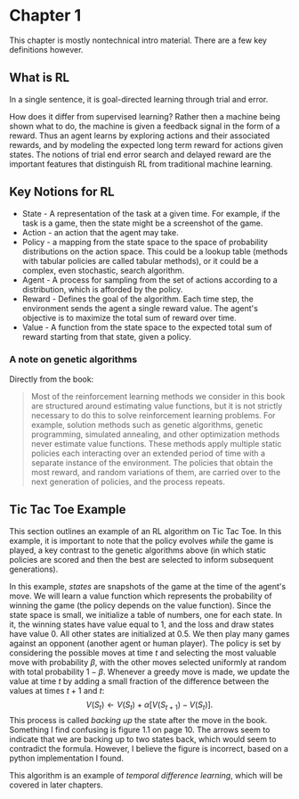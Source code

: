 # Chapter 1

This chapter is mostly nontechnical intro material.  There are a few key definitions
however.

## What is RL

In a single sentence, it is goal-directed learning through trial and error.

How does it differ from supervised learning?  Rather then a machine being shown what to
do, the machine is given a feedback signal in the form of a reward.  Thus an agent
learns by exploring actions and their associated rewards, and by modeling the expected
long term reward for actions given states.  The notions of trial end error search and
delayed reward are the important features that distinguish RL from traditional machine
learning.

## Key Notions for RL

* State - A representation of the task at a given time.  For example, if the task is a
    game, then the state might be a screenshot of the game.
* Action - an action that the agent may take.
* Policy - a mapping from the state space to the space of probability distributions on
    the action space.  This could be a lookup table (methods with tabular policies are
    called tabular methods), or it could be a complex, even stochastic, search
    algorithm.
* Agent - A process for sampling from the set of actions according to a distribution,
    which is afforded by the policy.
* Reward - Defines the goal of the algorithm.  Each time step, the environment sends the
    agent a single reward value.  The agent's objective is to maximize the total sum of
    reward over time.
* Value - A function from the state space to the expected total sum of reward starting
    from that state, given a policy.

### A note on genetic algorithms

Directly from the book:

> Most of the reinforcement learning methods we consider in this book are structured
around estimating value functions, but it is not strictly necessary to do this to solve
reinforcement learning problems. For example, solution methods such as genetic
algorithms, genetic programming, simulated annealing, and other optimization methods
never estimate value functions. These methods apply multiple static policies each
interacting over an extended period of time with a separate instance of the environment.
The policies that obtain the most reward, and random variations of them, are carried
over to the next generation of policies, and the process repeats.

## Tic Tac Toe Example

This section outlines an example of an RL algorithm on Tic Tac Toe.  In this example, it
is important to note that the policy evolves _while_ the game is played, a key contrast
to the genetic algorithms above (in which static policies are scored and then the best
are selected to inform subsequent generations).

In this example, _states_ are snapshots of the game at the time of the agent's move.  We
will learn a value function which represents the probability of winning the game (the
policy depends on the value function).  Since the state space is small, we initialize a
table of numbers, one for each state.  In it, the winning states have value equal to 1,
and the loss and draw states have value 0.  All other states are initialized at 0.5.  We
then play many games against an opponent (another agent or human player).  The policy is
set by considering the possible moves at time $t$ and selecting the most valuable move
with probability $\beta$, with the other moves selected uniformly at random with total
probability $1-\beta$.  Whenever a greedy move is made, we update the value at time $t$
by adding a small fraction of the difference between the values at times $t+1$ and $t$:
$$ V(S_t) \leftarrow V(S_t) + \alpha[V(S_{t+1}) - V(S_t)].$$
This process is called _backing up_ the state after the move in the book.  Something I
find confusing is figure 1.1 on page 10.  The arrows seem to indicate that we are
backing up to two states back, which would seem to contradict the formula.  However, I
believe the figure is incorrect, based on a python implementation I found.

This algorithm is an example of _temporal difference learning_, which will be covered in
later chapters.
